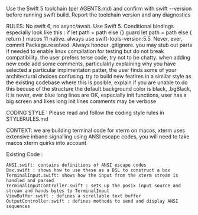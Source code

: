 Use the Swift 5 toolchain (per AGENTS.md) and confirm with swift --version before running swift build. Report the toolchain version and any diagnostics


RULES:
  No swift 6, no async/await.
  Use Swift 5.
  Conditional bindings especially look like this :
    if let path = path else {}
    guard let path = path else { return }
  macos 11 native.
  always use swift-tools-version:5.5.
  Never, ever, commit Package.resolved. Always honour .gitignore.
  you may stub out parts if needed to enable linux compilation for testing but do not break compatibility.
  the user prefers terse code, try not to be chatty.
  when adding new code add some comments, particulalrly explaining why you have selected a particular implmentaton patter, the user finds some of your architectural choices confusing.
  try to build new featires in a similar style as the existing codebase where this is posible, explain if you are unable to do this becuse of the structure
  the default background color is black, .bgBlack, it is never, ever blue
  long lines are OK, especially init functions, user has a big screen and likes long init lines
  comments may be verbose                

CODING STYLE :
  Please read and follow the coding style rules in STYLERULES.md



CONTEXT:
    we are building terminal code for xterm on macos, xterm uses extensive inband signalling
    using ANSI escape codes, you will need to take macos xterm quirks into account
    
Existing Code :

    ANSI.swift: contains definitions of ANSI escape codes
    Box.swift : shows how to use these as a DSL to construct a box
    TerminalInput.swift: shows how the input from the xterm stream is handled and parsed
    TerminalInputController.swift : sets up the posix input source and stream and hands bytes to TerminalInput
    ViewBuffer.swift : defines a scrollable text buffer
    OutputController.swift : defines methods to send and display ANSI sequences
    

    

                              

